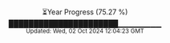 <p align="center">
⏳Year Progress (75.27 %)<br>
██████████████████████▁▁▁▁▁▁▁▁ <br>
<sub>Updated: Wed, 02 Oct 2024 12:04:23 GMT</sub>
</p>

